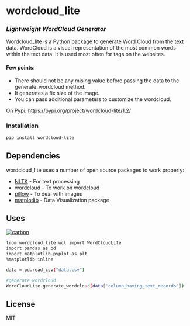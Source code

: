 # wordcloud_lite
### _Lightweight WordCloud Generator_


Wordcloud_lite is a Python package to generate Word Cloud from the text data. WordCloud is a visual representation of the most common words within the text data. It is used most often for tags on the websites.

#### Few points:

- There should not be any mising value before passing the data to the generate_wordcloud method.
- It generates a fix size of the image.
- You can pass additional parameters to customize the wordcloud.

On Pypi: https://pypi.org/project/wordcloud-lite/1.2/

### Installation
```sh
pip install wordcloud-lite
```




## Dependencies

wordcloud_lite uses a number of open source packages to work properly:

- [NLTK](https://www.nltk.org/) - For text processing
- [wordcloud](https://pypi.org/project/wordcloud/) - To work on wordcloud
- [pillow](https://pypi.org/project/Pillow/) - To deal with images
- [matplotlib](https://pypi.org/project/matplotlib/) - Data Visualization package




## Uses


<a href="https://ibb.co/rtPKjqR"><img src="https://i.ibb.co/DbXPJmH/carbon.png" alt="carbon" border="0"></a>

```sh
from wordcloud_lite.wcl import WordCloudLite
import pandas as pd 
import matplotlib.pyplot as plt
%matplotlib inline

data = pd.read_csv("data.csv")

#generate wordcloud
WordCloudLite.generate_wordcloud(data['column_having_text_records'])
```



## License

MIT




